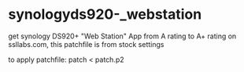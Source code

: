 # synologyds920-_webstation
get synology DS920+ "Web Station" App from A rating to A+ rating on ssllabs.com, this patchfile is from stock settings

to apply patchfile:
patch < patch.p2
